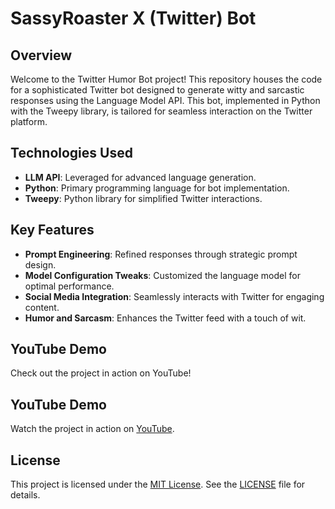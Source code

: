 # SassyRoaster X (Twitter) Bot

## Overview

Welcome to the Twitter Humor Bot project! This repository houses the code for a sophisticated Twitter bot designed to generate witty and sarcastic responses using the Language Model API. This bot, implemented in Python with the Tweepy library, is tailored for seamless interaction on the Twitter platform.

## Technologies Used

- **LLM API**: Leveraged for advanced language generation.
- **Python**: Primary programming language for bot implementation.
- **Tweepy**: Python library for simplified Twitter interactions.

## Key Features

- **Prompt Engineering**: Refined responses through strategic prompt design.
- **Model Configuration Tweaks**: Customized the language model for optimal performance.
- **Social Media Integration**: Seamlessly interacts with Twitter for engaging content.
- **Humor and Sarcasm**: Enhances the Twitter feed with a touch of wit.

## YouTube Demo

Check out the project in action on YouTube!

## YouTube Demo

Watch the project in action on [YouTube](https://youtu.be/LUuZ_V-I5eo?si=buN-dV4V-fXPZpIJ).

## License

This project is licensed under the [MIT License](LICENSE). See the [LICENSE](LICENSE) file for details.